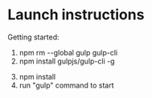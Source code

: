 # Launch instructions

Getting started:

1. npm rm --global gulp gulp-cli
2. npm install gulpjs/gulp-cli -g
<!-- 2. npm install --global https://github.com/gulpjs/gulp.git#4.0 gulp-cli -->
3. npm install
4. run "gulp" command to start